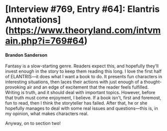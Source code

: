 # [Interview #769, Entry #64]: Elantris Annotations](https://www.theoryland.com/intvmain.php?i=769#64)

#### Brandon Sanderson

Fantasy is a slow-starting genre. Readers expect this, and hopefully they'll invest enough in the story to keep them reading this long. I love the first half of ELANTRIS—it does what I want a book to do. It presents fun characters in interesting situations, then laces their actions with just enough of a thought-provoking air and an edge of excitement that the reader feels fulfilled. Writing is truth, and it should deal with important topics. However, before that truth must come enjoyment, I believe. If a book isn't, first and foremost, fun to read, then I think the storyteller has failed. After that, he or she hopefully manages to deal with some real issues and questions—this is, in my opinion, what makes characters real.

Anyway, on to section two!

